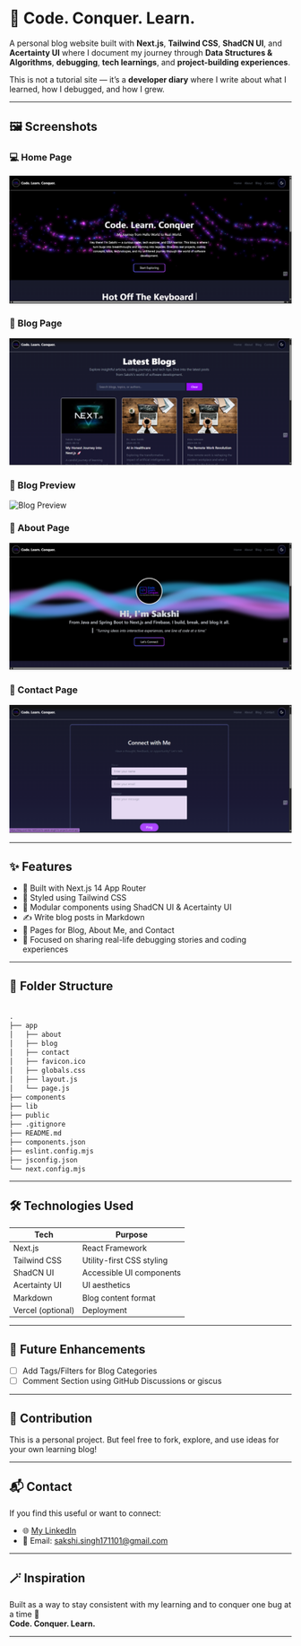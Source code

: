 # 🧠 Code. Conquer. Learn.

A personal blog website built with **Next.js**, **Tailwind CSS**, **ShadCN UI**, and **Acertainty UI** where I document my journey through **Data Structures & Algorithms**, **debugging**, **tech learnings**, and **project-building experiences**.

This is not a tutorial site — it’s a **developer diary** where I write about what I learned, how I debugged, and how I grew.

---

## 🖼️ Screenshots

### 💻 Home Page
![Home Page](screenshots/home.png)

### 📝 Blog Page
![Blog Page](screenshots/blog.png)

### 📝 Blog Preview
![Blog Preview](screenshots/blog-preview.png)

### 📝 About Page
![About Page](screenshots/about.png)

### 📝 Contact Page
![Contact Page](screenshots/contact.png)

---


## ✨ Features

- 🚀 Built with Next.js 14 App Router
- 🎨 Styled using Tailwind CSS
- 🧩 Modular components using ShadCN UI & Acertainty UI
- ✍️ Write blog posts in Markdown
- 📌 Pages for Blog, About Me, and Contact
- 🧠 Focused on sharing real-life debugging stories and coding experiences

---

## 📁 Folder Structure

```

.
├── app
│   ├── about
│   ├── blog
│   ├── contact
│   ├── favicon.ico
│   ├── globals.css
│   ├── layout.js
│   └── page.js
├── components
├── lib
├── public
├── .gitignore
├── README.md
├── components.json
├── eslint.config.mjs
├── jsconfig.json
└── next.config.mjs

```


---

## 🛠️ Technologies Used

| Tech            | Purpose                                |
|-----------------|----------------------------------------|
| Next.js         | React Framework                        |
| Tailwind CSS    | Utility-first CSS styling              |
| ShadCN UI       | Accessible UI components               |
| Acertainty UI   | UI aesthetics                          |
| Markdown        | Blog content format                    |
| Vercel (optional) | Deployment                           |

---

## 🚧 Future Enhancements

- [ ] Add Tags/Filters for Blog Categories
- [ ] Comment Section using GitHub Discussions or giscus

---

## 🤝 Contribution

This is a personal project. But feel free to fork, explore, and use ideas for your own learning blog!

---

## 📬 Contact

If you find this useful or want to connect:

- 🌐 [My LinkedIn](https://www.linkedin.com/in/sakshi-amit-singh/)
- 📧 Email: sakshi.singh171101@gmail.com 

---

## 🪄 Inspiration

Built as a way to stay consistent with my learning and to conquer one bug at a time 💪  
**Code. Conquer. Learn.**

---


